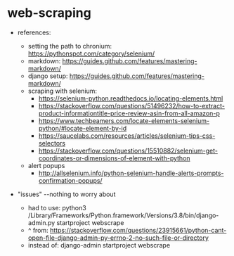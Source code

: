 # web-scraping

* references:
  * setting the path to chronium: https://pythonspot.com/category/selenium/
  * markdown: https://guides.github.com/features/mastering-markdown/
  * django setup: https://guides.github.com/features/mastering-markdown/
  * scraping with selenium:
    * https://selenium-python.readthedocs.io/locating-elements.html
    * https://stackoverflow.com/questions/51496232/how-to-extract-product-informationtitle-price-review-asin-from-all-amazon-p
    * https://www.techbeamers.com/locate-elements-selenium-python/#locate-element-by-id
    * https://saucelabs.com/resources/articles/selenium-tips-css-selectors
    * https://stackoverflow.com/questions/15510882/selenium-get-coordinates-or-dimensions-of-element-with-python
  * alert popups
    * http://allselenium.info/python-selenium-handle-alerts-prompts-confirmation-popups/

* "issues" --nothing to worry about
  * had to use: python3 /Library/Frameworks/Python.framework/Versions/3.8/bin/django-admin.py startproject webscrape
  * ^ from: https://stackoverflow.com/questions/23915661/python-cant-open-file-django-admin-py-errno-2-no-such-file-or-directory
  * instead of: django-admin startproject webscrape
